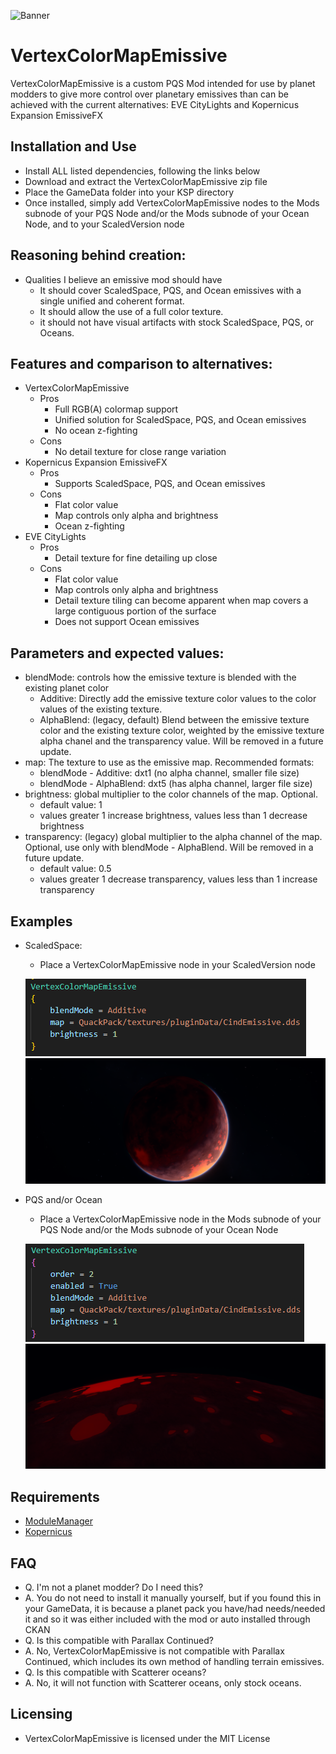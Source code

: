 ![Banner](ExampleImages/Banner.png)
# VertexColorMapEmissive
VertexColorMapEmissive is a custom PQS Mod intended for use by planet modders to give more control over planetary emissives than can be achieved with the current alternatives: EVE CityLights and Kopernicus Expansion EmissiveFX
## Installation and Use
* Install ALL listed dependencies, following the links below
* Download and extract the VertexColorMapEmissive zip file
* Place the GameData folder into your KSP directory
* Once installed, simply add VertexColorMapEmissive nodes to the Mods subnode of your PQS Node and/or the Mods subnode of your Ocean Node, and to your ScaledVersion node

## Reasoning behind creation:
* Qualities I believe an emissive mod should have
  * It should cover ScaledSpace, PQS, and Ocean emissives with a single unified and coherent format.
  * It should allow the use of a full color texture.
  * it should not have visual artifacts with stock ScaledSpace, PQS, or Oceans.

## Features and comparison to alternatives:
* VertexColorMapEmissive
  * Pros
    * Full RGB(A) colormap support
    * Unified solution for ScaledSpace, PQS, and Ocean emissives
    * No ocean z-fighting
  * Cons
    * No detail texture for close range variation
* Kopernicus Expansion EmissiveFX
  * Pros
    * Supports ScaledSpace, PQS, and Ocean emissives
  * Cons
    * Flat color value
    * Map controls only alpha and brightness
    * Ocean z-fighting
* EVE CityLights
  * Pros
    * Detail texture for fine detailing up close
  * Cons
    * Flat color value
    * Map controls only alpha and brightness
    * Detail texture tiling can become apparent when map covers a large contiguous portion of the surface
    * Does not support Ocean emissives

## Parameters and expected values:
* blendMode: controls how the emissive texture is blended with the existing planet color
  * Additive: Directly add the emissive texture color values to the color values of the existing texture.
  * AlphaBlend: (legacy, default) Blend between the emissive texture color and the existing texture color, weighted by the emissive texture alpha chanel and the transparency value.  Will be removed in a future update.
* map: The texture to use as the emissive map. Recommended formats:
  * blendMode - Additive: dxt1 (no alpha channel, smaller file size)
  * blendMode - AlphaBlend: dxt5 (has alpha channel, larger file size)
* brightness: global multiplier to the color channels of the map. Optional.
  * default value: 1
  * values greater 1 increase brightness, values less than 1 decrease brightness
* transparency: (legacy) global multiplier to the alpha channel of the map. Optional, use only with blendMode - AlphaBlend.  Will be removed in a future update.
  * default value: 0.5
  * values greater 1 decrease transparency, values less than 1 increase transparency

## Examples
* ScaledSpace:
  * Place a VertexColorMapEmissive node in your ScaledVersion node
 
  ![ScaledVersion](ExampleImages/ScaledSpaceNode.png)
  ![ScaledVersion](ExampleImages/ScaledSpaceEmissive.png)
* PQS and/or Ocean
  * Place a VertexColorMapEmissive node in the Mods subnode of your PQS Node and/or the Mods subnode of your Ocean Node

  ![PQS](ExampleImages/PQSNode.png)
  ![PQS](ExampleImages/PQSEmissive.png)

## Requirements
* [ModuleManager](https://forum.kerbalspaceprogram.com/topic/50533-18x-112x-module-manager-423-july-03th-2023-fireworks-season/)
* [Kopernicus](https://forum.kerbalspaceprogram.com/topic/200143-112x-kopernicus-stable-branch-last-updated-may-8th-2025/)

## FAQ
* Q. I'm not a planet modder? Do I need this?
* A. You do not need to install it manually yourself, but if you found this in your GameData, it is because a planet pack you have/had needs/needed it and so it was either included with the mod or auto installed through CKAN
* Q. Is this compatible with Parallax Continued?
* A. No, VertexColorMapEmissive is not compatible with Parallax Continued, which includes its own method of handling terrain emissives.
* Q. Is this compatible with Scatterer oceans?
* A. No, it will not function with Scatterer oceans, only stock oceans.

## Licensing
* VertexColorMapEmissive is licensed under the MIT License